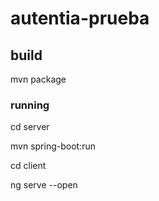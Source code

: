 # autentia-prueba

## build

  mvn package
  
### running

  cd server
  
  mvn spring-boot:run
  
  cd client
  
  ng serve --open
